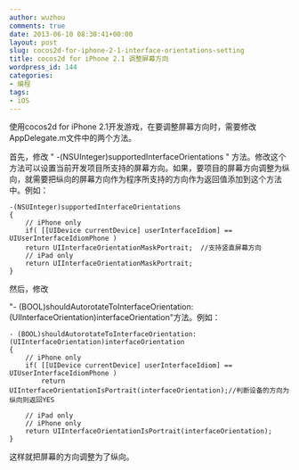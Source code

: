 ```yaml
---
author: wuzhou
comments: true
date: 2013-06-10 08:30:41+00:00
layout: post
slug: cocos2d-for-iphone-2-1-interface-orientations-setting
title: cocos2d for iPhone 2.1 调整屏幕方向
wordpress_id: 144
categories:
- 编程
tags:
- iOS
---
```


使用cocos2d for iPhone 2.1开发游戏，在要调整屏幕方向时，需要修改AppDelegate.m文件中的两个方法。

首先，修改 " -(NSUInteger)supportedInterfaceOrientations " 方法。修改这个方法可以设置当前开发项目所支持的屏幕方向。如果，要项目的屏幕方向调整为纵向，就需要把纵向的屏幕方向作为程序所支持的方向作为返回值添加到这个方法中。例如：


    -(NSUInteger)supportedInterfaceOrientations
    {
        // iPhone only
        if( [[UIDevice currentDevice] userInterfaceIdiom] == UIUserInterfaceIdiomPhone )
        return UIInterfaceOrientationMaskPortrait;  //支持竖直屏幕方向
        // iPad only
        return UIInterfaceOrientationMaskPortrait;
    }


然后，修改

"- (BOOL)shouldAutorotateToInterfaceOrientation:(UIInterfaceOrientation)interfaceOrientation"方法。例如：




    - (BOOL)shouldAutorotateToInterfaceOrientation:(UIInterfaceOrientation)interfaceOrientation
    {
        // iPhone only
        if( [[UIDevice currentDevice] userInterfaceIdiom] == UIUserInterfaceIdiomPhone )
            return UIInterfaceOrientationIsPortrait(interfaceOrientation);//判断设备的方向为纵向则返回YES

    	// iPad only
    	// iPhone only
    	return UIInterfaceOrientationIsPortrait(interfaceOrientation);
    }



这样就把屏幕的方向调整为了纵向。
